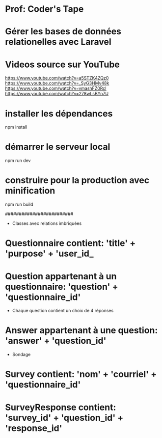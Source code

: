 # Prof: Coder's Tape
# Gérer les bases de données relationelles avec Laravel

# Videos source sur YouTube
https://www.youtube.com/watch?v=a5STZK4ZQz0
https://www.youtube.com/watch?v=_SyG3HMv48k
https://www.youtube.com/watch?v=vmashFZ0RcI
https://www.youtube.com/watch?v=278wLsBYn7U

# installer les dépendances
npm install

# démarrer le serveur local
npm run dev

# construire pour la production avec minification
npm run build


#########################
* Classes avec relations imbriquées
# Questionnaire contient:                        'title' + 'purpose' + 'user_id_
# Question appartenant à un questionnaire:       'question' + 'questionnaire_id'
* Chaque question contient un choix de 4 réponses 
# Answer appartenant à une question:             'answer' + 'question_id'
* Sondage 
# Survey contient:                               'nom' + 'courriel' + 'questionnaire_id'
# SurveyResponse contient:                       'survey_id' + 'question_id' + 'response_id'
